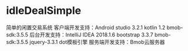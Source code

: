 # idleDealSimple
简单的闲置交易系统
客户端开发支持：Android studio 3.2.1  kotlin 1.2 bmob-sdk:3.5.5
后台开发支持：IntelliJ IDEA 2018.1.6 bootstrap 3.3.7  bmob-sdk:3.5.5 jquery-3.3.1 dot模板引擎
服务端开发支持：Bmob云服务器

